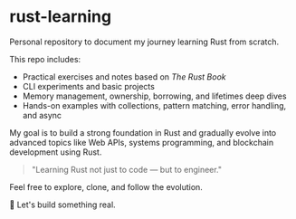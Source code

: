 # rust-learning

Personal repository to document my journey learning Rust from scratch.

This repo includes:
- Practical exercises and notes based on *The Rust Book*
- CLI experiments and basic projects
- Memory management, ownership, borrowing, and lifetimes deep dives
- Hands-on examples with collections, pattern matching, error handling, and async

My goal is to build a strong foundation in Rust and gradually evolve into advanced topics like Web APIs, systems programming, and blockchain development using Rust.

> "Learning Rust not just to code — but to engineer."

Feel free to explore, clone, and follow the evolution.

🚀 Let's build something real.
